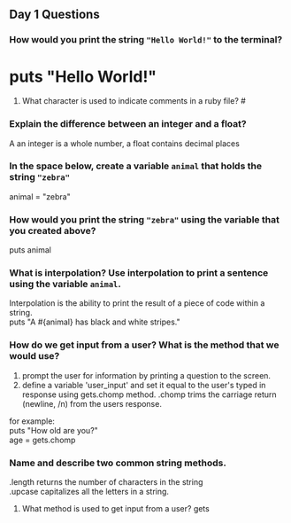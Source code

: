 ## Day 1 Questions

### How would you print the string `"Hello World!"` to the terminal?

puts "Hello World!"
=======
1. What character is used to indicate comments in a ruby file?
\#

### Explain the difference between an integer and a float?

A an integer is a whole number, a float contains decimal places

### In the space below, create a variable `animal` that holds the string `"zebra"`

animal = "zebra"

### How would you print the string `"zebra"` using the variable that you created above?

puts animal

### What is interpolation? Use interpolation to print a sentence using the variable `animal`.

Interpolation is the ability to print the result of a piece of code within a string.    
puts "A #{animal} has black and white stripes."

### How do we get input from a user? What is the method that we would use?

1. prompt the user for information by printing a question to the screen.
2. define a variable 'user_input' and set it equal to the user's typed in response using gets.chomp method. .chomp trims the carriage return (newline, /n) from the users response.  

for example:  
puts "How old are you?"  
age = gets.chomp  


### Name and describe two common string methods.
.length returns the number of characters in the string  
.upcase capitalizes all the letters in a string.

1. What method is used to get input from a user?
gets

